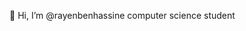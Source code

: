 👋 Hi, I’m @rayenbenhassine computer science student


<!---
rayenbenhassine/rayenbenhassine is a ✨ special ✨ repository because its `README.md` (this file) appears on your GitHub profile.
You can click the Preview link to take a look at your changes.
--->
